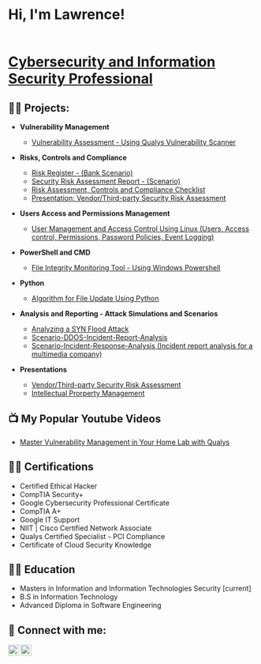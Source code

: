 <h1>Hi, I'm Lawrence! <br/><br/>
  
<a href="https://www.linkedin.com/in/obi-lawrence-a4a793a6/">Cybersecurity and Information Security Professional</a>  <!-- , <a href="https://github.com/InfosecWanderer/InfosecWanderer/">Network Administrator</a>, <a href="https://www.youtube.com/channel/UCrUYxOv2FZKdNBzG2AfnB4Q">Security Tutor</a></h1> -->

<h2>👨‍💻 Projects:</h2>

- <b>Vulnerability Management</b>
  - [Vulnerability Assessment - Using Qualys Vulnerability Scanner](https://github.com/InfosecWanderer/Vulnerability-Assessment)
- <b>Risks, Controls and Compliance</b>
  - [Risk Register - (Bank Scenario)](https://github.com/InfosecWanderer/Risk-Register)
  - [Security Risk Assessment Report - (Scenario)](https://github.com/InfosecWanderer/Risk-Assessment-Report)
  - [Risk Assessment, Controls and Compliance Checklist](https://github.com/InfosecWanderer/Controls-and-Compliance-Checklist)
  - [Presentation: Vendor/Third-party Security Risk Assessment](https://github.com/InfosecWanderer/Presentation-Vendor-Third-party-Security-Risk-Assessment)

- <b>Users Access and Permissions Management</b>
  - [User Management and Access Control Using Linux (Users, Access control, Permissions, Password Policies, Event Logging)](https://github.com/InfosecWanderer/User-Management-and-Access-Control-Using-Linux)</b></i>
- <b>PowerShell and CMD</b>
  - [File Integrity Monitoring Tool - Using Windows Powershell](https://github.com/InfosecWanderer/FIM)
- <b>Python</b>
  - [Algorithm for File Update Using Python](https://github.com/InfosecWanderer/Python-File-Update-Algorithm)
- <b>Analysis and Reporting - Attack Simulations and Scenarios</b>
  - [Analyzing a SYN Flood Attack](https://github.com/InfosecWanderer/Analyzing-a-SYN-Flood-Attack)
  - [Scenario-DDOS-Incident-Report-Analysis](https://github.com/InfosecWanderer/Scenario-DDOS-Incident-Report-Analysis)
  - [Scenario-Incident-Response-Analysis (Incident report analysis for a multimedia company)](https://github.com/InfosecWanderer/Scenario-Incident-Response-Analysis)
- <b>Presentations</b>
  - [Vendor/Third-party Security Risk Assessment](https://github.com/InfosecWanderer/Presentation-Vendor-Third-party-Security-Risk-Assessment)
  - [Intellectual Prorperty Management](https://github.com/InfosecWanderer/Intellectual-Property)
<h2>📺 My Popular Youtube Videos</h2>

- [Master Vulnerability Management in Your Home Lab with Qualys ](https://www.youtube.com/watch?v=tfgaNNRI5IY&t=25s)

<h2>👨‍💻 Certifications</h2>

- Certified Ethical Hacker
- CompTIA Security+
- Google Cybersecurity Professional Certificate
- CompTIA A+
- Google IT Support
- NIIT | Cisco Certified Network Associate
- Qualys Certified Specialist - PCI Compliance
- Certificate of Cloud Security Knowledge

<h2>👨‍💻 Education</h2>

- Masters in Information and Information Technologies Security [current]
- B.S in Information Technology
- Advanced Diploma in Software Engineering

<h2> 🤳 Connect with me:</h2>

[<img align="left" alt="JoshMadakor | YouTube" width="22px" src="https://cdn.jsdelivr.net/npm/simple-icons@v3/icons/youtube.svg" />][youtube]
[<img align="left" alt="JoshMadakor | LinkedIn" width="22px" src="https://cdn.jsdelivr.net/npm/simple-icons@v3/icons/linkedin.svg" />][linkedin]

[youtube]: https://www.youtube.com/channel/UCrUYxOv2FZKdNBzG2AfnB4Q
[linkedin]: https://www.linkedin.com/in/obi-lawrence-a4a793a6/

<!--
**InfosecWanderer/InfosecWanderer** is a ✨ _special_ ✨ repository because its `README.md` (this file) appears on your GitHub profile.

Here are some ideas to get you started:

- 🔭 I’m currently working on ...
- 🌱 I’m currently learning ...
- 👯 I’m looking to collaborate on ...
- 🤔 I’m looking for help with ...
- 💬 Ask me about ...
- 📫 How to reach me: ...
- 😄 Pronouns: ...
- ⚡ Fun fact: ...
-->
